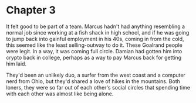 # Chapter 3

It felt good to be part of a team. Marcus hadn't had anything resembling a normal job since working at a fish shack in high school, and if he was going to jump back into gainful employment in his 40s, coming in from the cold, this seemed like the least selling-outway to do it. These Goalrand people were legit. In a way, it was coming full circle. Damian had gotten him into crypto back in college, perhaps as a way to pay Marcus back for getting him laid.

They'd been an unlikely duo, a surfer from the west coast and a computer nerd from Ohio, but they'd shared a love of hikes in the mountains. Both loners, they were so far out of each other's social circles that spending time with each other was almost like being alone.
